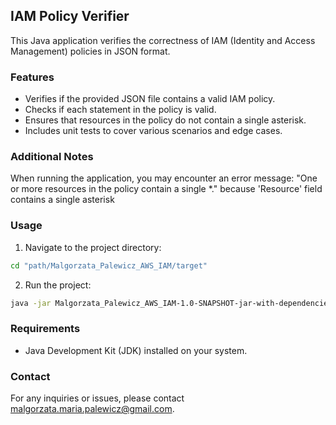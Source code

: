 ## IAM Policy Verifier

This Java application verifies the correctness of IAM (Identity and Access Management) policies in JSON format.

### Features

- Verifies if the provided JSON file contains a valid IAM policy.
- Checks if each statement in the policy is valid.
- Ensures that resources in the policy do not contain a single asterisk.
- Includes unit tests to cover various scenarios and edge cases.

### Additional Notes
When running the application, you may encounter an error message:
"One or more resources in the policy contain a single *." because 'Resource' field contains a single asterisk

### Usage

1. Navigate to the project directory:

```bash
cd "path/Malgorzata_Palewicz_AWS_IAM/target"
```

2. Run the project:

```bash
java -jar Malgorzata_Palewicz_AWS_IAM-1.0-SNAPSHOT-jar-with-dependencies.jar classes/data.json

```

### Requirements

- Java Development Kit (JDK) installed on your system.


### Contact

For any inquiries or issues, please contact [malgorzata.maria.palewicz@gmail.com](malgorzata.maria.palewicz@gmail.com).